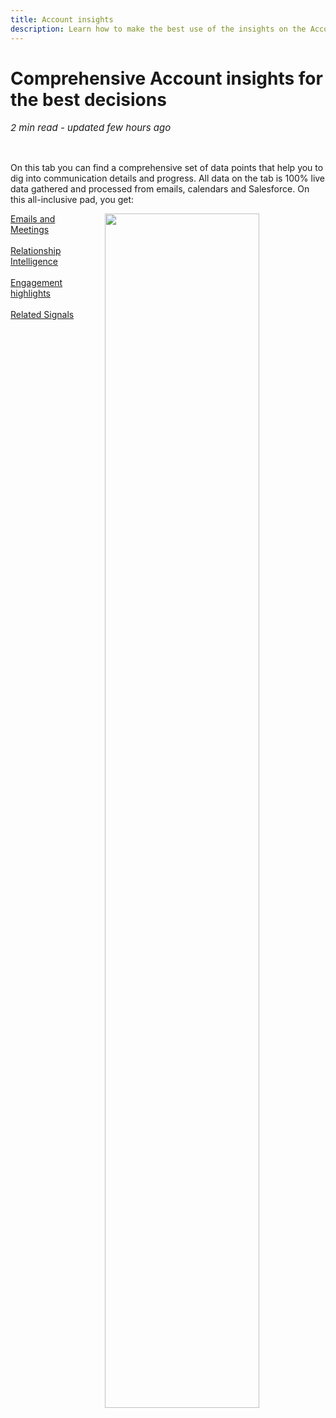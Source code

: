 ```yaml
---
title: Account insights
description: Learn how to make the best use of the insights on the Account details page
---
```


  
# Comprehensive Account insights for the best decisions

<p style="font-size:15px"><i>2 min read - updated few hours ago</i> </p>
<!-- ShareThis BEGIN -->
<div class="addthis_inline_share_toolbox"></div>
<!-- End ShareThis -->
<br>

On this tab you can find a comprehensive set of data points that help you to dig into communication details and progress. All data on the tab is 100% live data gathered and processed from emails, calendars and Salesforce. On this all-inclusive pad, you get:

<p> <img src="../../assets/images/01122022/acc-full.gif" style="margin-left:15px;  float: right; width: 70%; height: 70%;">

<a href="../activity-trends/">Emails and Meetings</a>
<br><br>
<a href="../relationship-intelligence/">Relationship Intelligence</a>
<br><br>
<a href="../engagement-highlights/">Engagement highlights</a>
<br><br>
<a href="../related-signals/">Related Signals</a>
</p>
<br><br><br><br><br><br><br>











